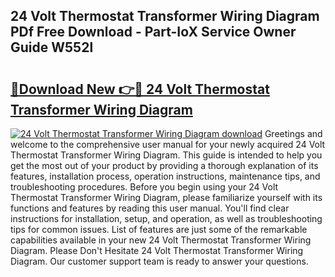 ## 24 Volt Thermostat Transformer Wiring Diagram PDf Free Download - Part-IoX Service Owner Guide W552l

# <h2><a href="http://dfmo3jj.blite.top/?on=24+Volt+Thermostat+Transformer+Wiring+Diagram">🔗Download New 👉🔴 24 Volt Thermostat Transformer Wiring Diagram</a></h2>

[![24 Volt Thermostat Transformer Wiring Diagram download](https://i.imgur.com/lujVjoI.png)](http://dfmo3jj.blite.top/?on=24+Volt+Thermostat+Transformer+Wiring+Diagram)
Greetings and welcome to the comprehensive user manual for your newly acquired 24 Volt Thermostat Transformer Wiring Diagram. This guide is intended to help you get the most out of your product by providing a thorough explanation of its features, installation process, operation instructions, maintenance tips, and troubleshooting procedures. Before you begin using your 24 Volt Thermostat Transformer Wiring Diagram, please familiarize yourself with its functions and features by reading this user manual. You'll find clear instructions for installation, setup, and operation, as well as troubleshooting tips for common issues. List of features are just some of the remarkable capabilities available in your new 24 Volt Thermostat Transformer Wiring Diagram. Please Don't Hesitate 24 Volt Thermostat Transformer Wiring Diagram. Our customer support team is ready to answer your questions.
